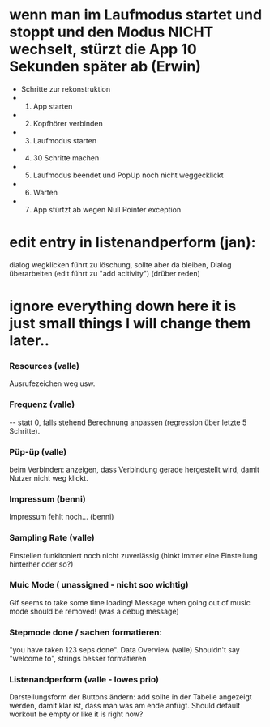 ﻿# wenn man im Laufmodus startet und stoppt und den Modus NICHT wechselt, stürzt die App 10 Sekunden später ab (Erwin)
 - Schritte zur rekonstruktion
  - 1. App starten
  - 2. Kopfhörer verbinden
  - 3. Laufmodus starten
  - 4. 30 Schritte machen
  - 5. Laufmodus beendet und PopUp noch nicht weggecklickt
  - 6. Warten
  - 7. App stürtzt ab wegen Null Pointer exception
# edit entry in listenandperform (jan):
dialog wegklicken führt zu löschung, sollte aber da bleiben,
Dialog überarbeiten (edit führt zu "add acitivity") (drüber reden)


# ignore everything down here it is just small things I will change them later..
### Resources (valle)
Ausrufezeichen weg usw.
### Frequenz (valle)
-- statt 0, falls stehend
Berechnung anpassen (regression über letzte 5 Schritte).

### Püp-üp (valle)
beim Verbinden: anzeigen, dass Verbindung gerade hergestellt wird, damit Nutzer nicht weg klickt.

### Impressum (benni)
Impressum fehlt noch... (benni)

### Sampling Rate (valle)
Einstellen funkitoniert noch nicht zuverlässig (hinkt immer eine Einstellung hinterher oder so?)

### Muic Mode ( unassigned - nicht soo wichtig)
Gif seems to take some time loading!
Message when going out of music mode should be removed! (was a debug message)

### Stepmode done / sachen formatieren:
"you have taken 123 seps done".
 Data Overview (valle)
Shouldn't say "welcome to", strings besser formatieren


### Listenandperform (valle - lowes prio)
Darstellungsform der Buttons ändern: add sollte in der Tabelle angezeigt werden, damit klar ist, dass man was am ende anfügt.
Should default workout be empty or like it is right now?

